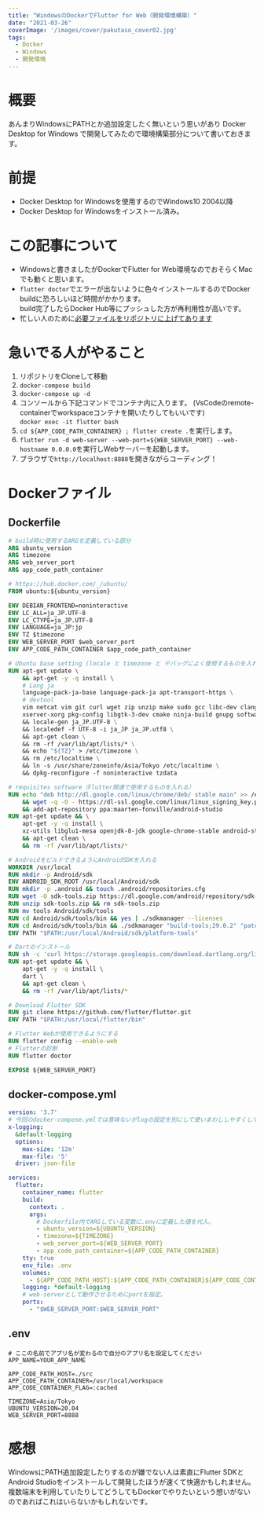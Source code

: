 ```yaml
---
title: "WindowsのDockerでFlutter for Web（開発環境構築）"
date: "2021-03-26"
coverImage: '/images/cover/pakutaso_cover02.jpg'
tags: 
  - Docker
  - Windows
  - 開発環境
---
```


# 概要
あんまりWindowsにPATHとか追加設定したく無いという思いがあり Docker Desktop for Windows で開発してみたので環境構築部分について書いておきます。

# 前提
* Docker Desktop for Windowsを使用するのでWindows10 2004以降
* Docker Desktop for Windowsをインストール済み。

# この記事について
* Windowsと書きましたがDockerでFlutter for Web環境なのでおそらくMacでも動くと思います。
* `flutter doctor`でエラーが出ないように色々インストールするのでDocker buildに恐ろしいほど時間がかかります。  
  build完了したらDocker Hub等にプッシュした方が再利用性が高いです。
* 忙しい人のために[必要ファイルをリポジトリに上げてあります](https://github.com/toshi-click/flutter_web_develop.git)

# 急いでる人がやること
1. リポジトリをCloneして移動
1. `docker-compose build`
1. `docker-compose up -d`
1. コンソールから下記コマンドでコンテナ内に入ります。 (VsCodeのremote-containerでworkspaceコンテナを開いたりしてもいいです)   
   ```docker exec -it flutter bash```
1. `cd ${APP_CODE_PATH_CONTAINER} ; flutter create .`を実行します。
1. `flutter run -d web-server --web-port=${WEB_SERVER_PORT} --web-hostname 0.0.0.0`を実行しWebサーバーを起動します。
1. ブラウザで`http://localhost:8888`を開きながらコーディング！

# Dockerファイル
## Dockerfile
```dockerfile
# build時に使用するARGを定義している部分
ARG ubuntu_version
ARG timezone
ARG web_server_port
ARG app_code_path_container

# https://hub.docker.com/_/ubuntu/
FROM ubuntu:${ubuntu_version}

ENV DEBIAN_FRONTEND=noninteractive
ENV LC_ALL=ja_JP.UTF-8
ENV LC_CTYPE=ja_JP.UTF-8
ENV LANGUAGE=ja_JP:jp
ENV TZ $timezone
ENV WEB_SERVER_PORT $web_server_port
ENV APP_CODE_PATH_CONTAINER $app_code_path_container

# Ubuntu base setting (locale と timezone と デバッグによく使用するものを入れる)
RUN apt-get update \
    && apt-get -y -q install \
    # Lang ja
    language-pack-ja-base language-pack-ja apt-transport-https \
    # devtool
    vim netcat vim git curl wget zip unzip make sudo gcc libc-dev clang net-tools \
    xserver-xorg pkg-config libgtk-3-dev cmake ninja-build gnupg software-properties-common \
    && locale-gen ja_JP.UTF-8 \
    && localedef -f UTF-8 -i ja_JP ja_JP.utf8 \
    && apt-get clean \
    && rm -rf /var/lib/apt/lists/* \
    && echo "${TZ}" > /etc/timezone \
    && rm /etc/localtime \
    && ln -s /usr/share/zoneinfo/Asia/Tokyo /etc/localtime \
    && dpkg-reconfigure -f noninteractive tzdata

# requisites software（Flutter関連で使用するものを入れる）
RUN echo "deb http://dl.google.com/linux/chrome/deb/ stable main" >> /etc/apt/sources.list.d/google.list \
    && wget -q -O - https://dl-ssl.google.com/linux/linux_signing_key.pub | apt-key add - \
    && add-apt-repository ppa:maarten-fonville/android-studio
RUN apt-get update && \
    apt-get -y -q install \
    xz-utils libglu1-mesa openjdk-8-jdk google-chrome-stable android-studio \
    && apt-get clean \
    && rm -rf /var/lib/apt/lists/*

# AndroidをビルドできるようにAndroidSDKを入れる
WORKDIR /usr/local
RUN mkdir -p Android/sdk
ENV ANDROID_SDK_ROOT /usr/local/Android/sdk
RUN mkdir -p .android && touch .android/repositories.cfg
RUN wget -O sdk-tools.zip https://dl.google.com/android/repository/sdk-tools-linux-4333796.zip
RUN unzip sdk-tools.zip && rm sdk-tools.zip
RUN mv tools Android/sdk/tools
RUN cd Android/sdk/tools/bin && yes | ./sdkmanager --licenses
RUN cd Android/sdk/tools/bin && ./sdkmanager "build-tools;29.0.2" "patcher;v4" "platform-tools" "platforms;android-29" "sources;android-29"
ENV PATH "$PATH:/usr/local/Android/sdk/platform-tools"

# Dartのインストール
RUN sh -c 'curl https://storage.googleapis.com/download.dartlang.org/linux/debian/dart_stable.list > /etc/apt/sources.list.d/dart_stable.list'
RUN apt-get update && \
    apt-get -y -q install \
    dart \
    && apt-get clean \
    && rm -rf /var/lib/apt/lists/*

# Download Flutter SDK
RUN git clone https://github.com/flutter/flutter.git
ENV PATH "$PATH:/usr/local/flutter/bin"

# Flutter Webが使用できるようにする
RUN flutter config --enable-web
# Flutterの診断
RUN flutter doctor

EXPOSE ${WEB_SERVER_PORT}
```

## docker-compose.yml
```yml
version: '3.7'
# 今回のdocker-compose.ymlでは意味ないがlogの設定を別にして使いまわししやすくしている
x-logging:
  &default-logging
  options:
    max-size: '12m'
    max-file: '5'
  driver: json-file

services:
  flutter:
    container_name: flutter
    build:
      context: .
      args:
        # Dockerfile内でARGしている変数に.envに定義した値を代入。
        - ubuntu_version=${UBUNTU_VERSION}
        - timezone=${TIMEZONE}
        - web_server_port=${WEB_SERVER_PORT}
        - app_code_path_container=${APP_CODE_PATH_CONTAINER}
    tty: true
    env_file: .env
    volumes:
      - ${APP_CODE_PATH_HOST}:${APP_CODE_PATH_CONTAINER}${APP_CODE_CONTAINER_FLAG}
    logging: *default-logging
    # web-serverとして動作させるためにportを指定。
    ports:
      - "$WEB_SERVER_PORT:$WEB_SERVER_PORT"
```

## .env
```
# ここの名前でアプリ名が変わるので自分のアプリ名を設定してください
APP_NAME=YOUR_APP_NAME

APP_CODE_PATH_HOST=./src
APP_CODE_PATH_CONTAINER=/usr/local/workspace
APP_CODE_CONTAINER_FLAG=:cached

TIMEZONE=Asia/Tokyo
UBUNTU_VERSION=20.04
WEB_SERVER_PORT=8888
```

# 感想
WindowsにPATH追加設定したりするのが嫌でない人は素直にFlutter SDKとAndroid Studioをインストールして開発したほうが速くて快適かもしれません。
複数端末を利用していたりしてどうしてもDockerでやりたいという想いがないのであればこれはいらないかもしれないです。
